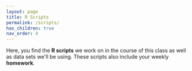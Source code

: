 ```yaml
---
layout: page
title: R Scripts
permalink: /scripts/
has_children: true
nav_order: 4
---
```


Here, you find the __R scripts__  we work on in the course of this class as well as data sets we'll be using. These scripts also include your weekly __homework__.
